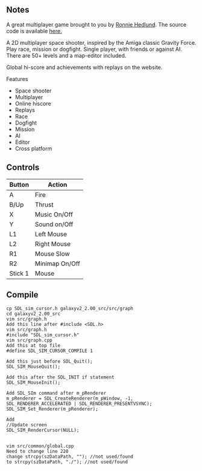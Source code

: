 ## Notes

A great multiplayer game brought to you by [Ronnie Hedlund](https://sourceforge.net/u/rh_galaxy/profile/). The source code is available [here.](https://sourceforge.net/p/galaxyv2/code/HEAD/tree/)

A 2D multiplayer space shooter, inspired by the Amiga classic Gravity Force. Play race, mission or dogfight. Single player, with friends or against AI. There are 50+ levels and a map-editor included.

Global hi-score and achievements with replays on the website.

Features

- Space shooter
- Multiplayer
- Online hiscore
- Replays
- Race
- Dogfight
- Mission
- AI
- Editor
- Cross platform



## Controls

| Button | Action |
|--|--| 
|A|Fire|
|B/Up|Thrust|
|X|Music On/Off|
|Y|Sound on/Off|
|L1|Left Mouse|
|L2|Right Mouse|
|R1|Mouse Slow|
|R2|Minimap On/Off|
|Stick 1|Mouse|


## Compile

```shell
cp SDL_sim_cursor.h galaxyv2_2.00_src/src/graph
cd galaxyv2_2.00_src
vim src/graph.h
Add this line after #include <SDL.h>
vim src/graph.h
#include "SDL_sim_cursor.h"
vim src/graph.cpp
Add this at top file
#define SDL_SIM_CURSOR_COMPILE 1

Add this just before SDL_Quit();
SDL_SIM_MouseQuit();

Add this after the SDL_INIT if statement
SDL_SIM_MouseInit();

Add SDL_SIm command after m_pRenderer
m_pRenderer = SDL_CreateRenderer(m_pWindow, -1, SDL_RENDERER_ACCELERATED | SDL_RENDERER_PRESENTVSYNC);
SDL_SIM_Set_Renderer(m_pRenderer);

Add
//Update screen
SDL_SIM_RenderCursor(NULL);


vim src/common/global.cpp
Need to change line 220
change strcpy(szDataPath, ""); //not used/found 
to strcpy(szDataPath, "./"); //not used/found
```
